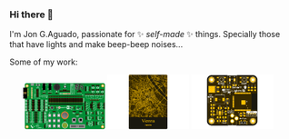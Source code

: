 ### Hi there 👋

I'm Jon G.Aguado, passionate for ✨ _self-made_ ✨ things. Specially those that have lights and make beep-beep noises...

Some of my work:
<ul>
   <img src="https://github.com/JGAguado/ElectroLab/blob/master/Documentation/Images/Render.png" width="30%">    
   <img src="https://github.com/JGAguado/PrintedCityBoard/blob/main/Vienna/Documentation/Images/Bottom.png" width="30%">       
   <img src="https://github.com/JGAguado/Smart_Lights/blob/X1/Documentation/Images/Top.png" width="30%">    
</ul>
